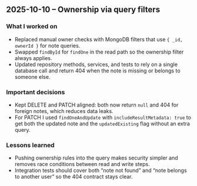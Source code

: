 ## 2025-10-10 – Ownership via query filters

### What I worked on
- Replaced manual owner checks with MongoDB filters that use `{ _id, ownerId }` for note queries.
- Swapped `findById` for `findOne` in the read path so the ownership filter always applies.
- Updated repository methods, services, and tests to rely on a single database call and return 404 when the note is missing or belongs to someone else.

### Important decisions
- Kept DELETE and PATCH aligned: both now return `null` and 404 for foreign notes, which reduces data leaks.
- For PATCH I used `findOneAndUpdate` with `includeResultMetadata: true` to get both the updated note and the `updatedExisting` flag without an extra query.

### Lessons learned
- Pushing ownership rules into the query makes security simpler and removes race conditions between read and write steps.
- Integration tests should cover both “note not found” and “note belongs to another user” so the 404 contract stays clear.

